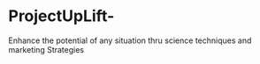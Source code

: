 # ProjectUpLift-
Enhance the potential of any situation thru science techniques and marketing Strategies 
